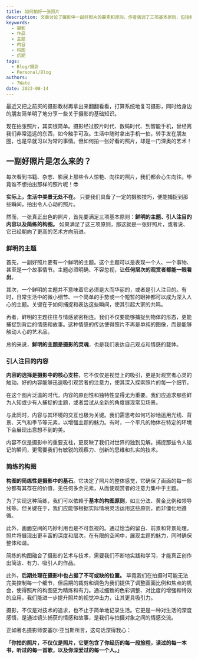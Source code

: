 ```yaml
---
title: 如何拍好一张照片
description: 文章讨论了摄影中一副好照片的要素和原则。作者强调了三项基本原则，包括鲜明的主题、引人注目的内容以及简练的构图。
keywords:
  - 摄影
  - 作品
  - 主题
  - 内容
  - 构图
  - 后期
tags:
  - Blog/摄影
  - Personal/Blog
authors:
  - 7Wate
date: 2023-08-14
---
```


最近又把之前买的摄影教材再拿出来翻翻看看，打算系统地复习摄影，同时给身边的朋友简单明了地分享一些关于摄影的基础知识。

现在拍张照片，其实很简单。摄影经过胶片时代、数码时代、到智能手机，曾经离我们非常遥远的东西，如今触手可及。生活中随时拿出手机一拍，转手发在朋友圈，也是早就习以为常的事情。但如何拍一张好看的照片，却是一门深奥的艺术！

## 一副好照片是怎么来的？

每次看到书籍、杂志、影展上那些令人惊艳、向往的照片，我们都会心生向往。毕竟谁不想拍出那样的照片呢！😎

**实际上，生活中美景无处不在。** 只要我们具备了一定的摄影技巧，便能捕捉到那些瞬间，拍出令人心动的照片。

然而，一张真正出色的照片，首先要满足三项基本原则：**鲜明的主题、引人注目的内容以及简练的构图。** 如果满足了这三项原则，那这就是一张好照片，或者说、它已经朝向了更高的艺术方向前进。

### 鲜明的主题

首先，一副好照片要有一个鲜明的主题。这个主题可以是表现一个人、一个事物、甚至是一个故事情节。主题必须明确、不容忽视，**让任何层次的观赏者都能一眼看出**。

其次，一个鲜明的主题并不意味着它必须是大而华丽的，或者是引人注目的。有时，日常生活中的微小细节、一个简单的手势或一个短暂的眼神都可以成为深入人心的主题。关键在于如何捕捉和表达这些瞬间，使其引起大家的共鸣。

再者，鲜明的主题往往与情感紧密相连。我们不仅要能够捕捉到物体的形态，更能捕捉到背后的情感和故事。这种情感的传达使得照片不再是单纯的图像，而是能够触动人心的艺术品。

总的来说，**鲜明的主题是摄影的灵魂**，也是我们表达自己观点和情感的载体。

### 引人注目的内容

**内容的选择是摄影中的核心支柱**，它不仅仅是视觉上的吸引，更是对观赏者心灵的触动。好的内容能够迅速吸引观赏者的注意力，使其深入探索照片的每一个细节。

在这个图片泛滥的时代，内容的原创性和独特性显得尤为重要。我们应追求那些鲜为人知或少有人捕捉的主题，或者尝试从全新的角度展现常见场景。

与此同时，内容与其环境的交互也极为关键。我们需思考如何巧妙地运用光线、背景、天气和季节等元素，以增强主题的魅力。有时，一个平凡的物体在特定的环境下会展现出意想不到的美。

内容不仅是摄影中的重要支柱，更反映了我们对世界的独到见解。捕捉那些令人铭记的瞬间，更需要我们有敏锐的观察力、创新的思维和扎实的技术。

### 简练的构图

**构图的简练性是摄影中的基石**。它决定了照片的整体感觉，它确保了画面的每一部分都有其存在的价值，无任何多余元素，从而使观赏者的注意力集中于主题。

为了实现这种简练，我们可以依赖于**基本的构图原则**，如三分法、黄金比例和领导线等。但关键在于，我们应能够根据实际情境灵活运用这些原则，而非僵化地遵循。

此外，画面空间的巧妙利用也是不可忽视的。通过恰当的留白、前景和背景处理，照片将展现出更丰富的深度和层次。在有限的空间中，展现主题的魅力，同时确保整体和谐。

简练的构图融合了摄影的艺术与技术，需要我们不断地实践和学习，才能真正创作出简洁、有力、吸引人的作品。

此外，**后期处理在摄影中也占据了不可或缺的位置。** 毕竟我们在拍摄时可能无法完美控制每一个细节，但后期的裁剪和调色为我们提供了调整画面比例和焦点的机会，使得照片的构图更为精炼和有力。通过细致的色彩调整、对比度的增强和特效的应用，我们能进一步提升照片的视觉冲击力，让其更具吸引力。

摄影，不仅是对技术的追求，也不止于简单地记录生活。它更是一种对生活的深度感悟，是通过镜头捕获的情感和故事，是我们与拍摄对象之间的情感交流。

正如著名摄影师安塞尔·亚当斯所言，这句话深得我心：

**「你拍的照片，不仅仅是照片，它更包含了你经历的每一段旅程，读过的每一本书，听过的每一首歌，以及你深爱过的每一个人。」**
